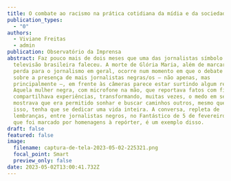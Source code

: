 ```yaml
---
title: O combate ao racismo na prática cotidiana da mídia e da sociedade
publication_types:
  - "0"
authors:
  - Viviane Freitas
  - admin
publication: Observatório da Imprensa
abstract: Faz pouco mais de dois meses que uma das jornalistas símbolo da
  televisão brasileira faleceu. A morte de Glória Maria, além de marcar uma
  perda para o jornalismo em geral, ocorre num momento em que o debate racial e
  sobre a presença de mais jornalistas negras/os – não apenas, mas
  principalmente –, em frente às câmeras parece estar surtindo algum resultado.
  Aquela mulher negra, com microfone na mão, que reportava fatos com firmeza e
  compartilhava experiências, transformando, muitas vezes, o medo em seu aliado,
  mostrava que era permitido sonhar e buscar caminhos outros, mesmo que, para
  isso, tenha que se dedicar uma vida inteira. A conversa, repleta de
  lembranças, entre jornalistas negros, no Fantástico de 5 de fevereiro de 2023,
  que foi marcado por homenagens à repórter, é um exemplo disso.
draft: false
featured: false
image:
  filename: captura-de-tela-2023-05-02-225321.png
  focal_point: Smart
  preview_only: false
date: 2023-05-02T13:00:41.732Z
---
```


